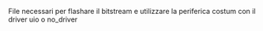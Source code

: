 File necessari per flashare il bitstream e utilizzare la periferica costum con il driver uio o no_driver
